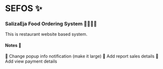 # SEFOS :sparkles:
### SalizaEja Food Ordering System :hamburger::hotdog::pizza::poultry_leg:

This is restaurant website based system.

#### Notes :memo:

:pushpin: Change popup info notification (make it large)
:pushpin: Add report sales details
:pushpin: Add view payment details